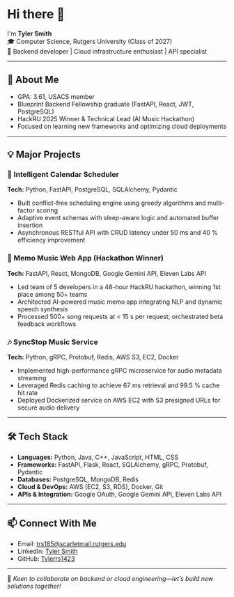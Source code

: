 # Hi there 👋

I'm **Tyler Smith**  
🎓 Computer Science, Rutgers University (Class of 2027)  
🚀 Backend developer | Cloud infrastructure enthusiast | API specialist

---

## 🌟 About Me

- GPA: 3.61, USACS member  
- Blueprint Backend Fellowship graduate (FastAPI, React, JWT, PostgreSQL)  
- HackRU 2025 Winner & Technical Lead (AI Music Hackathon)  
- Focused on learning new frameworks and optimizing cloud deployments

---

## 💡 Major Projects

### 📅 Intelligent Calendar Scheduler  
**Tech:** Python, FastAPI, PostgreSQL, SQLAlchemy, Pydantic  
- Built conflict-free scheduling engine using greedy algorithms and multi-factor scoring  
- Adaptive event schemas with sleep-aware logic and automated buffer insertion  
- Asynchronous RESTful API with CRUD latency under 50 ms and 40 % efficiency improvement  

### 🎵 Memo Music Web App (Hackathon Winner)  
**Tech:** FastAPI, React, MongoDB, Google Gemini API, Eleven Labs API  
- Led team of 5 developers in a 48-hour HackRU hackathon, winning 1st place among 50+ teams  
- Architected AI-powered music memo app integrating NLP and dynamic speech synthesis  
- Processed 500+ song requests at < 15 s per request; orchestrated beta feedback workflows  

### 🎶 SyncStop Music Service  
**Tech:** Python, gRPC, Protobuf, Redis, AWS S3, EC2, Docker  
- Implemented high-performance gRPC microservice for audio metadata streaming  
- Leveraged Redis caching to achieve 67 ms retrieval and 99.5 % cache hit rate  
- Deployed Dockerized service on AWS EC2 with S3 presigned URLs for secure audio delivery  

---

## 🛠️ Tech Stack

- **Languages:** Python, Java, C++, JavaScript, HTML, CSS  
- **Frameworks:** FastAPI, Flask, React, SQLAlchemy, gRPC, Protobuf, Pydantic  
- **Databases:** PostgreSQL, MongoDB, Redis  
- **Cloud & DevOps:** AWS (EC2, S3, RDS), Docker, Git  
- **APIs & Integration:** Google OAuth, Google Gemini API, Eleven Labs API

---

## 📫 Connect With Me

- Email: [trs185@scarletmail.rutgers.edu](mailto:trs185@scarletmail.rutgers.edu)  
- LinkedIn: [Tyler Smith](https://linkedin.com/in/tyler-smith-491865339)  
- GitHub: [Tylerrs1423](https://github.com/Tylerrs1423)

---

🌱 *Keen to collaborate on backend or cloud engineering—let’s build new solutions together!*  
